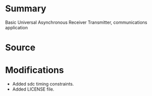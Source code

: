 # Summary

Basic Universal Asynchronous Receiver Transmitter, communications application

# Source

# Modifications

- Added sdc timing constraints.
- Added LICENSE file.
